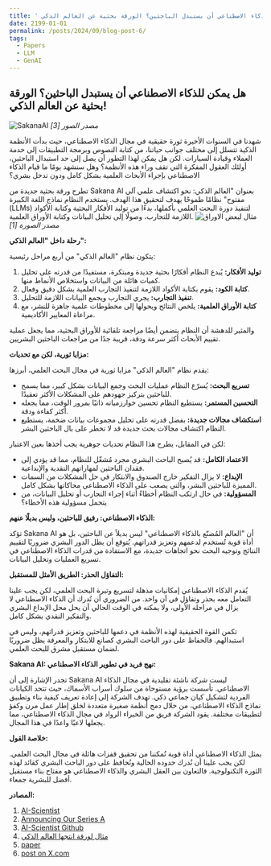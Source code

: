 ```yaml
---
title: ' هل يمكن للذكاء الاصطناعي أن يستبدل الباحثين؟ الورقة بحثية عن العالم الذكي!'
date: 2199-01-01
permalink: /posts/2024/09/blog-post-6/
tags:
  - Papers
  - LLM
  - GenAI
---
```


## هل يمكن للذكاء الاصطناعي أن يستبدل الباحثين؟ الورقة بحثية عن العالم الذكي!

![SakanaAI](https://github.com/SakanaAI/AI-Scientist/raw/main/docs/anim-ai-scientist.gif)
*مصدر الصور [3]* 


شهدنا في السنوات الأخيرة ثورة حقيقية في مجال الذكاء الاصطناعي، حيث بدأت الأنظمة الذكية تتسلل إلى مختلف جوانب حياتنا، من كتابة النصوص وبرمجة التطبيقات إلى خدمة العملاء وقيادة السيارات. لكن هل يمكن لهذا التطور أن يصل إلى حد استبدال الباحثين، أولئك العقول المفكرة التي تقف وراء هذه الأنظمة؟ وهل سنشهد يومًا ما قيام الذكاء الاصطناعي بإجراء الأبحاث العلمية بشكل كامل ودون تدخل بشري؟

تطرح ورقة بحثية جديدة من Sakana AI بعنوان "العالم الذكي: نحو اكتشاف علمي آلي مفتوح" نظامًا طموحًا يهدف لتحقيق هذا الهدف. يستخدم النظام نماذج اللغة الكبيرة (LLMs) لتنفيذ دورة البحث العلمي بأكملها، بدءًا من توليد الأفكار البحثية وكتابة الأكواد اللازمة للتجارب، وصولًا إلى تحليل البيانات وكتابة الأوراق العلمية. 
![مثال لبعض الاوراق](https://sakana.ai/assets/ai-scientist/adaptive_dual_scale_denoising.jpeg)  
*مصدر الصورة [1]*

**رحلة داخل "العالم الذكي":**

يتكون نظام "العالم الذكي" من أربع مراحل رئيسية:

1. **توليد الأفكار:**  يُبدع النظام أفكارًا بحثية جديدة ومبتكرة، مستفيدًا من قدرته على تحليل كميات هائلة من البيانات واستخلاص الأنماط منها.
2. **كتابة الكود:** يقوم بكتابة الأكواد اللازمة لتنفيذ التجارب العلمية بشكل دقيق وفعال.
3. **تنفيذ التجارب:**  يجري التجارب ويجمع البيانات اللازمة للتحليل.
4. **كتابة الأوراق العلمية:**  يلخص النتائج ويحولها إلى مخطوطات علمية جاهزة للنشر، مع مراعاة المعايير الأكاديمية.

والمثير للدهشة أن النظام يتضمن أيضًا مراجعة تلقائية للأوراق البحثية، مما يجعل عملية تقييم الأبحاث أكثر سرعة ودقة، قريبة جدًا من مراجعات الباحثين البشريين.

**مزايا ثورية، لكن مع تحديات:**

يقدم نظام "العالم الذكي" مزايا ثورية في مجال البحث العلمي، أبرزها:

* **تسريع البحث:** يُسرّع النظام عمليات البحث وجمع البيانات بشكل كبير، مما يسمح للباحثين بتركيز جهودهم على المشكلات الأكثر تعقيدًا.
* **التحسين المستمر:** يستطيع النظام تحسين خوارزمياته ذاتيًا بمرور الوقت، مما يجعله أكثر كفاءة ودقة.
* **استكشاف مجالات جديدة:**  بفضل قدرته على تحليل مجموعات بيانات ضخمة، يستطيع النظام اكتشاف مجالات بحث جديدة قد لا تخطر على بال الباحثين البشر.

لكن في المقابل، يطرح هذا النظام تحديات جوهرية يجب أخذها بعين الاعتبار:

* **الاعتماد الكامل:**  قد يُصبح الباحث البشري مجرد مُشغّل للنظام، مما قد يؤدي إلى فقدان الباحثين لمهاراتهم النقدية والإبداعية.
* **الإبداع:**  لا يزال التفكير خارج الصندوق والابتكار في حل المشكلات من السمات المميزة للباحثين البشر، والتي يصعب على الذكاء الاصطناعي محاكاتها بشكل كامل.
* **المسؤولية:**  في حال ارتكب النظام أخطاءً أثناء إجراء التجارب أو تحليل البيانات، من يتحمل مسؤولية هذه الأخطاء؟ 

**الذكاء الاصطناعي: رفيق للباحثين، وليس بديلًا عنهم:**

تؤكد Sakana AI أن "العالم المُصنّع بالذكاء الاصطناعي" ليس بديلاً عن الباحثين، بل هو أداة قوية تُستخدم لدعمهم وتعزيز قدراتهم.  يُتوقع أن يظل الدور البشري ضروريًا لتقييم النتائج وتوجيه البحث نحو اتجاهات جديدة، مع الاستفادة من قدرات الذكاء الاصطناعي في تسريع العمليات وتحليل البيانات.

**التفاؤل الحذر: الطريق الأمثل للمستقبل:**

يُقدم الذكاء الاصطناعي إمكانيات مذهلة لتسريع وتيرة البحث العلمي، لكن يجب علينا التعامل معه بحذر وتفاؤل في آن واحد. من الضروري أن نُدرك أن الذكاء الاصطناعي لا يزال في مراحله الأولى، ولا يمكنه في الوقت الحالي أن يحل محل الإبداع البشري والتفكير النقدي بشكل كامل. 

تكمن القوة الحقيقية لهذه الأنظمة في دعمها للباحثين وتعزيز قدراتهم، وليس في استبدالهم. فالحفاظ على دور الباحث البشري كصانع للابتكار والمعرفة يظل ضروريًا لضمان مستقبل مشرق للبحث العلمي.

**Sakana AI: نهج فريد في تطوير الذكاء الاصطناعي:**

تجدر الإشارة إلى أن Sakana AI ليست شركة ناشئة تقليدية في مجال الذكاء الاصطناعي. تأسست برؤية مستوحاة من سلوك أسراب الأسماك، حيث تتحد الكيانات الفردية لتشكيل كيان جماعي ذكي. تهدف الشركة إلى إعادة تعريف كيفية بناء وتطبيق نماذج الذكاء الاصطناعي، من خلال دمج أنظمة صغيرة متعددة لخلق إطار عمل مرن وكفؤ لتطبيقات مختلفة. يقود الشركة فريق من الخبراء الرواد في مجال الذكاء الاصطناعي، مما يجعلها لاعبًا واعدًا في هذا المجال.

**خلاصة القول:**

يمثل الذكاء الاصطناعي أداة قوية تُمكننا من تحقيق قفزات هائلة في مجال البحث العلمي. لكن يجب علينا أن نُدرك حدوده الحالية ونُحافظ على دور الباحث البشري كقائد لهذه الثورة التكنولوجية. فالتعاون بين العقل البشري والذكاء الاصطناعي هو مفتاح بناء مستقبل أفضل للبشرية جمعاء. 

**المصادر:**
1. [AI-Scientist]("https://sakana.ai/ai-scientist/")
2. [Announcing Our Series A]("https://sakana.ai/series-a/")
3. [AI-Scientist Github]("https://github.com/SakanaAI/AI-Scientist")
4. [مثال لورقة انتجها العالم الذكي]("https://sakana.ai/assets/ai-scientist/adaptive_dual_scale_denoising.pdf")
5. [paper]("https://arxiv.org/abs/2408.06292")
6. [post on X.com]("https://x.com/SakanaAILabs/status/1823178623513239992")
